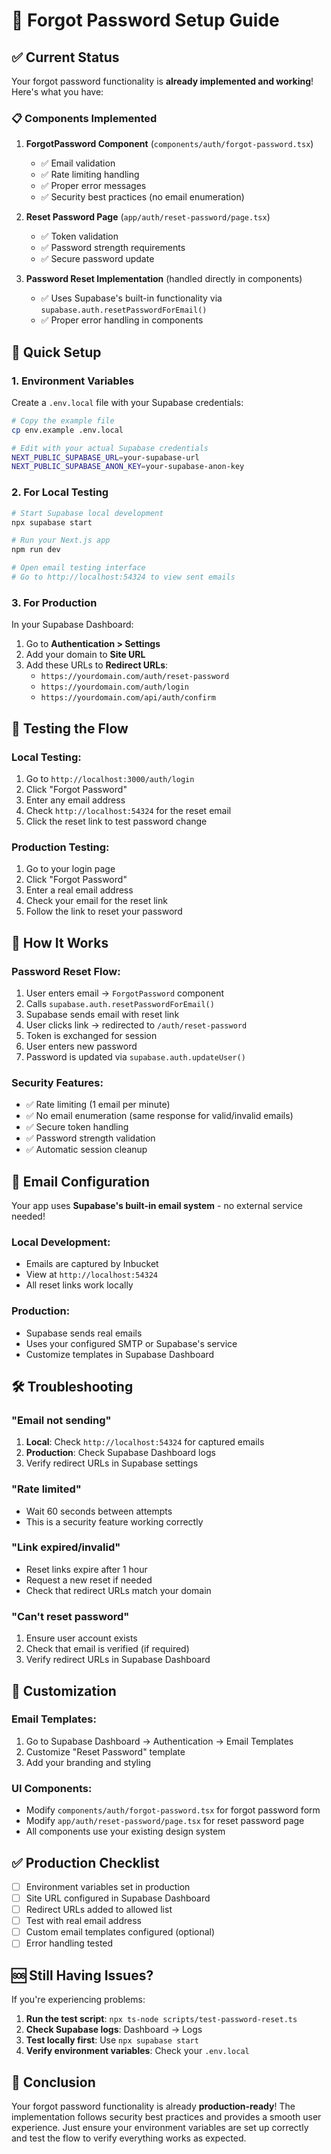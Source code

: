 # 🔐 Forgot Password Setup Guide

## ✅ Current Status

Your forgot password functionality is **already implemented and working**! Here's what you have:

### 📋 Components Implemented

1. **ForgotPassword Component** (`components/auth/forgot-password.tsx`)

   - ✅ Email validation
   - ✅ Rate limiting handling
   - ✅ Proper error messages
   - ✅ Security best practices (no email enumeration)

2. **Reset Password Page** (`app/auth/reset-password/page.tsx`)

   - ✅ Token validation
   - ✅ Password strength requirements
   - ✅ Secure password update

3. **Password Reset Implementation** (handled directly in components)
   - ✅ Uses Supabase's built-in functionality via `supabase.auth.resetPasswordForEmail()`
   - ✅ Proper error handling in components

## 🚀 Quick Setup

### 1. Environment Variables

Create a `.env.local` file with your Supabase credentials:

```bash
# Copy the example file
cp env.example .env.local

# Edit with your actual Supabase credentials
NEXT_PUBLIC_SUPABASE_URL=your-supabase-url
NEXT_PUBLIC_SUPABASE_ANON_KEY=your-supabase-anon-key
```

### 2. For Local Testing

```bash
# Start Supabase local development
npx supabase start

# Run your Next.js app
npm run dev

# Open email testing interface
# Go to http://localhost:54324 to view sent emails
```

### 3. For Production

In your Supabase Dashboard:

1. Go to **Authentication > Settings**
2. Add your domain to **Site URL**
3. Add these URLs to **Redirect URLs**:
   - `https://yourdomain.com/auth/reset-password`
   - `https://yourdomain.com/auth/login`
   - `https://yourdomain.com/api/auth/confirm`

## 🧪 Testing the Flow

### Local Testing:

1. Go to `http://localhost:3000/auth/login`
2. Click "Forgot Password"
3. Enter any email address
4. Check `http://localhost:54324` for the reset email
5. Click the reset link to test password change

### Production Testing:

1. Go to your login page
2. Click "Forgot Password"
3. Enter a real email address
4. Check your email for the reset link
5. Follow the link to reset your password

## 🔧 How It Works

### Password Reset Flow:

1. User enters email → `ForgotPassword` component
2. Calls `supabase.auth.resetPasswordForEmail()`
3. Supabase sends email with reset link
4. User clicks link → redirected to `/auth/reset-password`
5. Token is exchanged for session
6. User enters new password
7. Password is updated via `supabase.auth.updateUser()`

### Security Features:

- ✅ Rate limiting (1 email per minute)
- ✅ No email enumeration (same response for valid/invalid emails)
- ✅ Secure token handling
- ✅ Password strength validation
- ✅ Automatic session cleanup

## 📧 Email Configuration

Your app uses **Supabase's built-in email system** - no external service needed!

### Local Development:

- Emails are captured by Inbucket
- View at `http://localhost:54324`
- All reset links work locally

### Production:

- Supabase sends real emails
- Uses your configured SMTP or Supabase's service
- Customize templates in Supabase Dashboard

## 🛠️ Troubleshooting

### "Email not sending"

1. **Local**: Check `http://localhost:54324` for captured emails
2. **Production**: Check Supabase Dashboard logs
3. Verify redirect URLs in Supabase settings

### "Rate limited"

- Wait 60 seconds between attempts
- This is a security feature working correctly

### "Link expired/invalid"

- Reset links expire after 1 hour
- Request a new reset if needed
- Check that redirect URLs match your domain

### "Can't reset password"

1. Ensure user account exists
2. Check that email is verified (if required)
3. Verify redirect URLs in Supabase Dashboard

## 🎨 Customization

### Email Templates:

1. Go to Supabase Dashboard → Authentication → Email Templates
2. Customize "Reset Password" template
3. Add your branding and styling

### UI Components:

- Modify `components/auth/forgot-password.tsx` for forgot password form
- Modify `app/auth/reset-password/page.tsx` for reset password page
- All components use your existing design system

## ✅ Production Checklist

- [ ] Environment variables set in production
- [ ] Site URL configured in Supabase Dashboard
- [ ] Redirect URLs added to allowed list
- [ ] Test with real email address
- [ ] Custom email templates configured (optional)
- [ ] Error handling tested

## 🆘 Still Having Issues?

If you're experiencing problems:

1. **Run the test script**: `npx ts-node scripts/test-password-reset.ts`
2. **Check Supabase logs**: Dashboard → Logs
3. **Test locally first**: Use `npx supabase start`
4. **Verify environment variables**: Check your `.env.local`

## 🎉 Conclusion

Your forgot password functionality is already **production-ready**! The implementation follows security best practices and provides a smooth user experience. Just ensure your environment variables are set up correctly and test the flow to verify everything works as expected.
